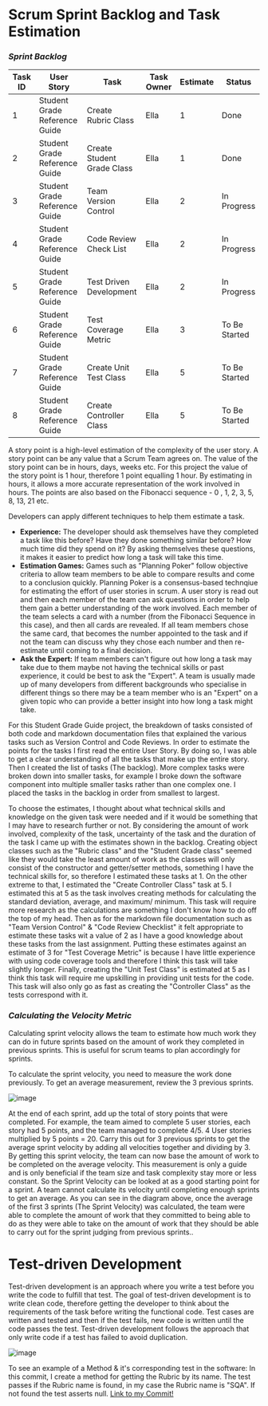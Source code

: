 # Scrum Sprint Backlog and Task Estimation

### _Sprint Backlog_
| Task ID | User Story | Task | Task Owner | Estimate | Status |
| --- | ----------- |---- | ----- | ----- | --- |
| 1 | Student Grade Reference Guide | Create Rubric Class | Ella | 1| Done|
| 2 | Student Grade Reference Guide | Create Student Grade Class | Ella | 1| Done|
| 3 | Student Grade Reference Guide | Team Version Control | Ella | 2| In Progress|
| 4 | Student Grade Reference Guide | Code Review Check List | Ella | 2| In Progress |
| 5 | Student Grade Reference Guide | Test Driven Development | Ella | 2| In Progress |
| 6 | Student Grade Reference Guide | Test Coverage Metric | Ella | 3| To Be Started |
| 7 | Student Grade Reference Guide | Create Unit Test Class | Ella | 5| To Be Started |
| 8 | Student Grade Reference Guide | Create Controller Class | Ella | 5| To Be Started |


A story point is a high-level estimation of the complexity of the user story. A story point can be any 
value that a Scrum Team agrees on. The value of the story point can be in hours, days, weeks etc. 
For this project the value of the story point is 1 hour, therefore 1 point equalling 1 hour. By 
estimating in hours, it allows a more accurate representation of the work involved in hours. 
The points are also based on the Fibonacci sequence - 0 , 1, 2, 3, 5, 8, 13, 21 etc.

Developers can apply different techniques to help them estimate a task. 
- **Experience:** The developer should ask themselves have they completed a task like this before? Have they done something similar before? How much time did they spend on it? By asking themselves these questions, it makes it easier to predict how long a task will take this time.
- **Estimation Games:** Games such as "Planning Poker" follow objective criteria to allow team members to be able to compare results and come to a conclusion quickly. Planning Poker is a consensus-based technqiue for estimating the effort of user stories in scrum. A user story is read out and then each member of the team can ask questions in order to help them gain a better understanding of the work involved. Each member of the team selects a card with a number (from the Fibonacci Sequence in this case), and then all cards are revealed. If all team members chose the same card, that becomes the number appointed to the task and if not the team can discuss why they chose each number and then re-estimate until coming to a final decision.
- **Ask the Expert:** If team members can't figure out how long a task may take due to them maybe not having the technical skills or past experience, it could be best to ask the "Expert". A team is usually made up of many developers from different backgrounds who specialise in different things so there may be a team member who is an "Expert" on a given topic who can provide a better insight into how long a task might take.

For this Student Grade Guide project, the breakdown of tasks consisted of both code and markdown 
documentation files that explained the various tasks such as Version Control and Code Reviews. In 
order to estimate the points for the tasks I first read the entire User Story. By doing so, I was able 
to get a clear understanding of all the tasks that make up the entire story. Then I created the list of
tasks (The backlog). More complex tasks were broken down into smaller tasks, for example I broke down
the software component into multiple smaller tasks rather than one complex one. I placed the tasks in
the backlog in order from smallest to largest. 

To choose the estimates, I thought about what technical skills and knowledge on the given task were 
needed and if it would be something that I may have to research further or not. By considering the 
amount of work involved, complexity of the task, uncertainty of the task and the duration of the task 
I came up with the estimates shown in the backlog. Creating object classes such as the "Rubric class" 
and the "Student Grade class" seemed like they would take the least amount of work as the classes will 
only consist of the constructor and getter/setter methods, something I have the technical skills for, 
so therefore I estimated these tasks at 1. On the other extreme to that, I estimated the "Create 
Controller Class" task at 5. I estimated this at 5 as the task involves creating methods for calculating
the standard deviation, average, and maximum/ minimum. This task will require more research as the 
calculations are something I don't know how to do off the top of my head. Then as for the markdown file 
documentation such as "Team Version Control" & "Code Review Checklist" it felt appropriate to estimate
these tasks wit a value of 2 as I have a good knowledge about these tasks from the last assignment. 
Putting these estimates against an estimate of 3 for "Test Coverage Metric" is because I have little 
experience with using code coverage tools and therefore I think this task will take slightly longer. 
Finally, creating the "Unit Test Class" is estimated at 5 as I think this task will require me 
upskilling in providing unit tests for the code. This task will also only go as fast as creating the 
"Controller Class" as the tests correspond with it. 

### _Calculating the Velocity Metric_

Calculating sprint velocity allows the team to estimate how much work they can do in future sprints based on the amount of work they completed in previous sprints. This is useful for scrum teams to plan accordingly for sprints.

To calculate the sprint velocity, you need to measure the work done previously. To get an average measurement, review the 3 previous sprints.

![image](https://www.workfront.com/sites/default/files/styles/100/public/hero_images/2020-09/agile-velocity-chart.png?itok=SP4u_5k6)

At the end of each sprint, add up the total of story points that were completed. For example, the team aimed to complete 5 user stories, each story had 5 points, and the team managed to complete 4/5. 4 User stories multiplied by 5 points = 20.
Carry this out for 3 previous sprints to get the average sprint velocity by adding all velocities together and dividing by 3.
By getting this sprint velocity, the team can now base the amount of work to be completed on the average velocity. This measurement is only a guide and is only beneficial if the team size and task complexity stay more or less constant. So the Sprint Velocity can be looked at as a good starting point for a sprint. A team cannot calculate its velocity until completing enough sprints to get an average. As you can see in the diagram above, once the average of the first 3 sprints (The Sprint Velocity) was calculated, the team were able to complete the amount of work that they committed to being able to do as they were able to take on the amount of work that they should be able to carry out for the sprint judging from previous sprints..

# Test-driven Development

Test-driven development is an approach where you write a test before you write the code to fulfill that test. The goal of test-driven development is to write clean code, therefore getting the developer to think about the requirements of the task 
before writing the functional code. Test cases are written and tested and then if the test fails, new code is written
until the code passes the test. Test-driven development follows the approach that only write code if a test has failed to avoid 
duplication.

![image](https://www.xenonstack.com/images/insights/2020/04/test-driven-development-tools-best-practices-xenonstack.png) 

To see an example of a Method & it's corresponding test in the software:
In this commit, I create a method for getting the Rubric by its name. The test passes if the Rubric name is found, in my case the Rubric name is "SQA". If not found the test asserts null.
[Link to my Commit!](https://github.com/ellaburke/SoftwareQualityAssurance_FinalCA_EllaBurke/commit/52ef2c397ef24eadc0bee79c2586438d05e9132d)

